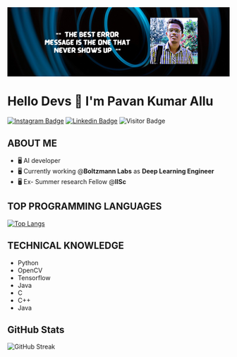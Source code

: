 

<img align="center" src="https://raw.githubusercontent.com/pavankumarallu/pavankumarallu/main/banner2.PNG"/>

# Hello Devs 👋 I'm Pavan Kumar Allu

[![Instagram Badge](https://img.shields.io/badge/-PavankumarAllu-blueviolet?style=plastic-square&logo=instagram&logoColor=white&link=https://www.instagram.com/allupavan_2001/)](https://www.instagram.com/allupavan_2001/)
[![Linkedin Badge](https://img.shields.io/badge/-PavankumarAllu-blue?style=plastic-square&logo=Linkedin&logoColor=white&link=https://www.linkedin.com/in/vamsi-pavan-kumar-allu-2771b41a0/)](https://www.linkedin.com/in/vamsi-pavan-kumar-allu-2771b41a0/)
![Visitor Badge](https://visitor-badge.laobi.icu/badge?page_id=dhanrajdc7)


## ABOUT ME
- 🖥  AI developer
- 🖥  Currently working @**Boltzmann Labs** as **Deep Learning Engineer**
- 🖥  Ex- Summer research Fellow @**IISc**

## TOP PROGRAMMING LANGUAGES
[![Top Langs](https://github-readme-stats.vercel.app/api/top-langs/?username=pavankumarallu&theme=radical&text_color=fff)](https://github.com/pavankumarallu/github-readme-stats)

## TECHNICAL KNOWLEDGE
- Python
- OpenCV
- Tensorflow
- Java
- C
- C++
- Java


## GitHub Stats
  ![GitHub Streak](https://github-readme-streak-stats.herokuapp.com/?user=pavankumarallu&theme=radical) 
